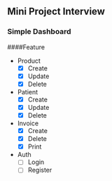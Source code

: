 ## Mini Project Interview

### Simple Dashboard

####Feature

-   Product
    -   [x] Create
    -   [x] Update
    -   [x] Delete
-   Patient
    -   [x] Create
    -   [x] Update
    -   [x] Delete
-   Invoice
    -   [x] Create
    -   [x] Delete
    -   [x] Print
-   Auth
    -   [ ] Login
    -   [ ] Register

